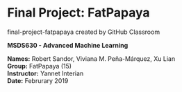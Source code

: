 # Final Project: FatPapaya
final-project-fatpapaya created by GitHub Classroom

<b>MSDS630 - Advanced Machine Learning</b>

**Names:** Robert Sandor, Viviana M. Peña-Márquez, Xu Lian<br>
**Group:** FatPapaya (15)<br>
**Instructor:** Yannet Interian<br>
**Date:** Februrary 2019
